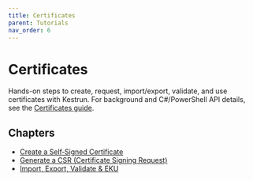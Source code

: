 ```yaml
---
title: Certificates
parent: Tutorials
nav_order: 6
---
```


# Certificates

Hands-on steps to create, request, import/export, validate, and use certificates with Kestrun.
For background and C#/PowerShell API details, see the [Certificates guide](/topics/certificates).

## Chapters

- [Create a Self‑Signed Certificate](./1.Self-Signed)
- [Generate a CSR (Certificate Signing Request)](./2.CSR)
- [Import, Export, Validate & EKU](./3.Import-Export-Validate)
